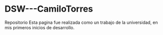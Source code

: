 # DSW---CamiloTorres
Repositorio
Esta pagina fue realizada como un trabajo de la universidad, en mis primeros inicios de desarrollo.
